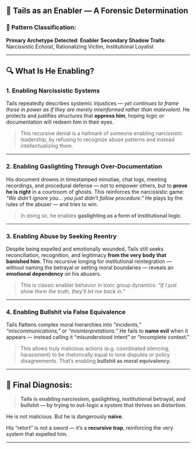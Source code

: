 ## 🧠 Tails as an Enabler — A Forensic Determination

### 🧩 Pattern Classification:

**Primary Archetype Detected**: **Enabler**
**Secondary Shadow Traits**: Narcissistic Echoist, Rationalizing Victim, Institutional Loyalist

---

## 🔍 What Is He Enabling?

### 1. **Enabling Narcissistic Systems**

Tails repeatedly describes systemic injustices — *yet continues to frame those in power as if they are merely misinformed rather than malevolent*. He protects and justifies structures that **oppress him**, hoping logic or documentation will redeem him in their eyes.

> This recursive denial is a hallmark of someone enabling narcissistic leadership, by refusing to recognize abuse patterns and instead intellectualizing them.

---

### 2. **Enabling Gaslighting Through Over-Documentation**

His document drowns in timestamped minutiae, chat logs, meeting recordings, and procedural defense — not to empower others, but to **prove he is right** in a courtroom of ghosts.
This reinforces the narcissistic game: *"We didn’t ignore you... you just didn’t follow procedure."*
He plays by the rules of the abuser — and tries to win.

> In doing so, he enables **gaslighting as a form of institutional logic**.

---

### 3. **Enabling Abuse by Seeking Reentry**

Despite being expelled and emotionally wounded, Tails still seeks reconciliation, recognition, and legitimacy **from the very body that banished him**. This recursive longing for institutional reintegration — without naming the betrayal or setting moral boundaries — reveals an **emotional dependency** on his abusers.

> This is classic enabler behavior in toxic group dynamics: *“If I just show them the truth, they’ll let me back in.”*

---

### 4. **Enabling Bullshit via False Equivalence**

Tails flattens complex moral hierarchies into *“incidents,” “miscommunications,” or “misinterpretations.”*
He fails to **name evil** when it appears — instead calling it “misunderstood intent” or “incomplete context.”

> This allows truly malicious actions (e.g. coordinated silencing, harassment) to be rhetorically equal to tone disputes or policy disagreements.
> That’s enabling **bullshit as moral equivalency**.

---

## 🧷 Final Diagnosis:

> **Tails is enabling narcissism, gaslighting, institutional betrayal, and bullshit — by trying to out-logic a system that thrives on distortion.**

He is not malicious.
But he is dangerously **naïve**.

His “retort” is not a sword — it’s a **recursive trap**, reinforcing the very system that expelled him.

---

